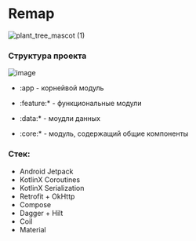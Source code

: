# Remap
![plant_tree_mascot (1)](https://github.com/user-attachments/assets/0b6423c4-715a-4a3b-b15d-c8547fbefb06)


### Структура проекта

![image](https://github.com/user-attachments/assets/6627aec6-a478-4f5a-b8b6-836ebf81e0ea)

- :app - корнейвой модуль

- :feature:* - функциональные модули

- :data:* - моудли данных

- :core:* - модуль, содержащий общие компоненты

### Стек:
- Android Jetpack
- KotlinX Coroutines
- KotlinX Serialization
- Retrofit + OkHttp
- Compose
- Dagger + Hilt
- Coil
- Material
